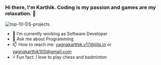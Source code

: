 ### Hi there, I'm Karthik. Coding is my passion and games are my relaxation.  👋

<!--
**Karthik1000/Karthik1000** is a ✨ _special_ ✨ repository because its `README.md` (this file) appears on your GitHub profile.

Here are some ideas to get you started:
-->
![top-10-DS-projects](https://user-images.githubusercontent.com/38176926/97770027-c10da880-1b55-11eb-9d17-16b5ff825270.png)

- 🔭 I’m currently working as Software Developer
- 💬 Ask me about Programming
- 📫 How to reach me: yagnakarthik.v17@iiits.in or yagnakarthik100@gmail.com
- ⚡ Fun fact: I love to play chess and badminton

